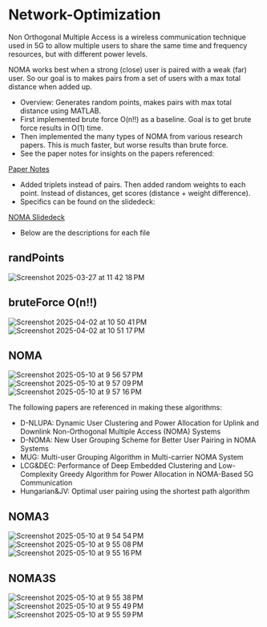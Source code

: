 # Network-Optimization

Non Orthogonal Multiple Access is a wireless communication technique used in 5G to allow multiple users to share the same time and frequency resources, but with different power levels.

NOMA works best when a strong (close) user is paired with a weak (far) user. So our goal is to makes pairs from a set of users with a max total distance when added up.

- Overview: Generates random points, makes pairs with max total distance using MATLAB.
- First implemented brute force O(n!!) as a baseline. Goal is to get brute force results in O(1) time.
- Then implemented the many types of NOMA from various research papers. This is much faster, but worse results than brute force.
- See the paper notes for insights on the papers referenced:

[Paper Notes](https://docs.google.com/document/d/14G8pNsJsSaJc02iIsvGAqQGKgUyCtUJMqTkqEhJl50w/edit?tab=t.0)

- Added triplets instead of pairs. Then added random weights to each point. Instead of distances, get scores (distance + weight difference).
- Specifics can be found on the slidedeck:

[NOMA Slidedeck](https://docs.google.com/presentation/d/1_N1oKkR_PmWWJWkS9RF0X-JVHOiJuH3OqhkIK069pV0/edit?usp=sharing)

- Below are the descriptions for each file

## randPoints
![Screenshot 2025-03-27 at 11 42 18 PM](https://github.com/user-attachments/assets/dfbb2514-e76c-43be-807a-58a706660a95)

## bruteForce O(n!!)
![Screenshot 2025-04-02 at 10 50 41 PM](https://github.com/user-attachments/assets/97da6207-e9d2-405a-8aba-593c031a6759)
![Screenshot 2025-04-02 at 10 51 17 PM](https://github.com/user-attachments/assets/40f38a49-3171-4887-9beb-e5b4ebd6b69b)

## NOMA
![Screenshot 2025-05-10 at 9 56 57 PM](https://github.com/user-attachments/assets/08f6ed77-64fd-4cff-a0fd-7abebda8ed5b)
![Screenshot 2025-05-10 at 9 57 09 PM](https://github.com/user-attachments/assets/64ca3819-bde8-41c6-9774-dcf9acfd2b66)
![Screenshot 2025-05-10 at 9 57 16 PM](https://github.com/user-attachments/assets/5e10b689-1a3c-4442-9501-169822a71275)

The following papers are referenced in making these algorithms:
- D-NLUPA: Dynamic User Clustering and Power Allocation for Uplink and Downlink Non-Orthogonal Multiple Access (NOMA) Systems
- D-NOMA: New User Grouping Scheme for Better User Pairing in NOMA Systems
- MUG: Multi-user Grouping Algorithm in Multi-carrier NOMA System
- LCG&DEC: Performance of Deep Embedded Clustering and Low-Complexity Greedy Algorithm for Power Allocation in NOMA-Based 5G Communication
- Hungarian&JV: Optimal user pairing using the shortest path algorithm

## NOMA3
![Screenshot 2025-05-10 at 9 54 54 PM](https://github.com/user-attachments/assets/9c8579d2-fffb-4fc8-9429-56a24e73813d)
![Screenshot 2025-05-10 at 9 55 08 PM](https://github.com/user-attachments/assets/ec41e81a-34e1-4940-861b-964f27aaf1da)
![Screenshot 2025-05-10 at 9 55 16 PM](https://github.com/user-attachments/assets/169f7fbb-9b48-4ee2-a70c-fe156f524e98)

## NOMA3S
![Screenshot 2025-05-10 at 9 55 38 PM](https://github.com/user-attachments/assets/4e63766f-d384-4a3c-a83e-2e157a5e3a40)
![Screenshot 2025-05-10 at 9 55 49 PM](https://github.com/user-attachments/assets/17674807-7bba-493e-ab87-72a4145a0112)
![Screenshot 2025-05-10 at 9 55 59 PM](https://github.com/user-attachments/assets/3bb82641-9f96-4d34-b3b6-d1c132fccde6)

